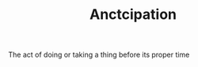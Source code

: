 ---
title: Anctcipation
permalink: "/definitions/anctcipation.html"
body: The act of doing or taking a thing before its proper time
published_at: '2018-07-07'
layout: post
---